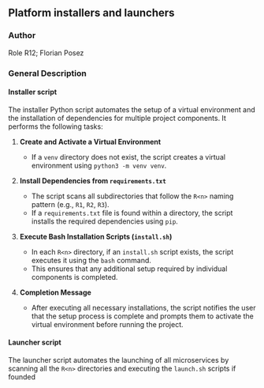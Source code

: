 ## Platform installers and launchers

### Author

Role R12; Florian Posez

### General Description

#### Installer script
The installer Python script automates the setup of a virtual environment and the installation of dependencies for multiple project components. It performs the following tasks:

1. **Create and Activate a Virtual Environment**  
   - If a `venv` directory does not exist, the script creates a virtual environment using `python3 -m venv venv`. 

2. **Install Dependencies from `requirements.txt`**  
   - The script scans all subdirectories that follow the `R<n>` naming pattern (e.g., `R1`, `R2`, `R3`).
   - If a `requirements.txt` file is found within a directory, the script installs the required dependencies using `pip`.

3. **Execute Bash Installation Scripts (`install.sh`)**  
   - In each `R<n>` directory, if an `install.sh` script exists, the script executes it using the `bash` command.
   - This ensures that any additional setup required by individual components is completed.

4. **Completion Message**  
   - After executing all necessary installations, the script notifies the user that the setup process is complete and prompts them to activate the virtual environment before running the project.

#### Launcher script
The launcher script automates the launching of all microservices by scanning all the `R<n>` directories and executing the `launch.sh` scripts if founded
	